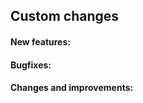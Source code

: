 Custom changes
------------------------------
#### New features:

#### Bugfixes:

#### Changes and improvements:
